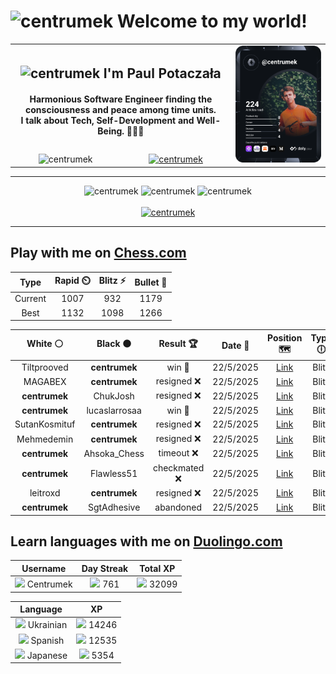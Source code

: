 <h1>
  <img
    src="https://emojis.slackmojis.com/emojis/images/1531849430/4246/blob-sunglasses.gif"
    width="30"
    alt="centrumek"
  />
  Welcome to my world!
</h1>

<table>
  <tbody>
    <tr>
      <td align="center" width="70%" colspan="2">
        <h2>
          <img
            src="https://raw.githubusercontent.com/MartinHeinz/MartinHeinz/master/wave.gif"
            width="30px"
            alt="centrumek"
          />
          I'm Paul Potaczała
        </h2>
        <h4>
          Harmonious Software Engineer finding the consciousness and peace among time units.
          <br/>
          I talk about Tech, Self-Development and Well-Being. 🌿🧘🚀
        </h4>
      </td>
      <td width="30%" rowspan="2">
        <a href="https://app.daily.dev/centrumek">
          <img
            src="./devcard.svg"
            alt="centrumek"
          />
        </a>
      </td>
    </tr>
    <tr align="center">
      <td>
        <img
          src="https://komarev.com/ghpvc/?username=centrumek&label=visitors&color=0e75b6&style=flat"
          alt="centrumek"
        >
      </td>
      <td>
        <a href="https://stackoverflow.com/users/14496012/centrumek">
          <img
            src="https://stackoverflow.com/users/flair/14496012.png?theme=dark"
            alt="centrumek"
          >
        </a>
      </td>
    </tr>
  </tbody>
</table>

---
<div align="center">
  <img 
    src="https://github-readme-stats.vercel.app/api?username=centrumek&show_icons=true&count_private=true&theme=dark&hide_border=true&hide=issues,contribs&bg_color=00000000"
    alt="centrumek"
  />
  <img
    src="https://github-readme-stats.vercel.app/api/top-langs/?username=centrumek&layout=compact&hide_border=true&theme=dark&bg_color=00000000&langs_count=6&exclude_repo=air-statistic-app"
    alt="centrumek"
  />
  <img 
    src="https://github-readme-streak-stats.herokuapp.com?user=centrumek&theme=dark&hide_border=true&background=FFFFFF00"
    alt="centrumek"
  />
  <br/>
  <br/>
  <a href="https://www.buymeacoffee.com/centrumek">
    <img
      src="https://cdn.buymeacoffee.com/buttons/v2/default-orange.png"
      height="50"
      width="210"
      alt="centrumek"
    />
  </a>
</div>

---

## Play with me on [Chess.com](https://www.chess.com/member/centrumek)

<div align="center">
<!--START_SECTION:chessStats-->
<!-- Automatically generated with https://github.com/Balastrong/chess-stats-action -->

| Type | Rapid ⏲️ | Blitz ⚡ | Bullet 🔫 |
|:---:|:---:|:---:|:---:|
| Current | 1007 | 932 | 1179 |
| Best | 1132 | 1098 | 1266 |

| White ⚪ | Black ⚫ | Result 🏆 | Date 📅 | Position 🗺️ | Type 🕕 |
|:---:|:---:|:---:|:---:|:---:|:---:|
| Tiltprooved | **centrumek** | win 🥇 | 22/5/2025 | <a href="http://www.ee.unb.ca/cgi-bin/tervo/fen.pl?select=r5k1/1p1N2p1/pP2p2q/P2p1r2/R2P3p/2P2pPP/3b1P2/4R1K1 w - - 0 28">Link</a> | Blitz |
| MAGABEX | **centrumek** | resigned ❌ | 22/5/2025 | <a href="http://www.ee.unb.ca/cgi-bin/tervo/fen.pl?select=rn1q3r/p1kb1Q1p/1pp1Pn2/3p1Bp1/8/2N1P3/PP3PPP/R1B2RK1 w - - 3 15">Link</a> | Blitz |
| **centrumek** | ChukJosh | resigned ❌ | 22/5/2025 | <a href="http://www.ee.unb.ca/cgi-bin/tervo/fen.pl?select=3r4/p1k5/1p6/n1p1p1p1/P2pPpP1/7r/6RP/R5K1 w - - 1 31">Link</a> | Blitz |
| **centrumek** | lucaslarrosaa | win 🥇 | 22/5/2025 | <a href="http://www.ee.unb.ca/cgi-bin/tervo/fen.pl?select=1r1qk2r/3b4/p3p1Q1/3p1p2/4nP1p/B1P1P3/P1P3PP/R4RK1 b k - 1 20">Link</a> | Blitz |
| SutanKosmituf | **centrumek** | resigned ❌ | 22/5/2025 | <a href="http://www.ee.unb.ca/cgi-bin/tervo/fen.pl?select=8/4k3/4p3/R4p2/7p/7P/P2K1PP1/8 b - - 0 35">Link</a> | Blitz |
| Mehmedemin | **centrumek** | resigned ❌ | 22/5/2025 | <a href="http://www.ee.unb.ca/cgi-bin/tervo/fen.pl?select=r4bk1/8/1n6/p7/P4BQ1/1P6/2PP1PPr/R5K1 b - - 1 24">Link</a> | Blitz |
| **centrumek** | Ahsoka_Chess | timeout ❌ | 22/5/2025 | <a href="http://www.ee.unb.ca/cgi-bin/tervo/fen.pl?select=r7/4qp1k/4p2p/2bpP3/5P2/p4NK1/7P/RR6 w - - 0 32">Link</a> | Blitz |
| **centrumek** | Flawless51 | checkmated ❌ | 22/5/2025 | <a href="http://www.ee.unb.ca/cgi-bin/tervo/fen.pl?select=2b3rk/1p2Q3/4pp1p/3pRp1P/3Pp2R/2P1P1P1/r6K/5q2 w - - 4 37">Link</a> | Blitz |
| leitroxd | **centrumek** | resigned ❌ | 22/5/2025 | <a href="http://www.ee.unb.ca/cgi-bin/tervo/fen.pl?select=2R2b1r/1Q1nkp2/4p1p1/2PpP1Bp/3P4/5NP1/5P1P/4K2R b K - 2 24">Link</a> | Blitz |
| **centrumek** | SgtAdhesive | abandoned  | 22/5/2025 | <a href="http://www.ee.unb.ca/cgi-bin/tervo/fen.pl?select=1r4k1/p4pp1/b3p2p/3p4/4q2P/P6R/5PP1/2KQ4 w - - 4 26">Link</a> | Blitz |

<!--END_SECTION:chessStats-->
</div>

## Learn languages with me on [Duolingo.com](https://www.duolingo.com/profile/Centrumek)

<div align="center">
<!--START_SECTION:duolingoStats-->
<!-- Automatically generated with https://github.com/centrumek/duolingo-readme-stats-->

| Username | Day Streak | Total XP |
|:---:|:---:|:---:|
| <img src="https://raw.githubusercontent.com/centrumek/duolingo-readme-stats/main/assets/duolingo.png" height="12"> Centrumek | <img src="https://raw.githubusercontent.com/centrumek/duolingo-readme-stats/main/assets/streakfrozen.svg" height="12"> 761 | <img src="https://raw.githubusercontent.com/centrumek/duolingo-readme-stats/main/assets/xp.svg" height="12"> 32099 | <img src="https://raw.githubusercontent.com/centrumek/duolingo-readme-stats/main/assets/xp.svg" height="12"> 0 |

| Language | XP |
|:---:|:---:|
| <img src="https://raw.githubusercontent.com/centrumek/duolingo-readme-stats/main/assets/langs/ukrainian.svg" height="12"> Ukrainian | <img src="https://raw.githubusercontent.com/centrumek/duolingo-readme-stats/main/assets/xp.svg" height="12"> 14246 |
| <img src="https://raw.githubusercontent.com/centrumek/duolingo-readme-stats/main/assets/langs/spanish.svg" height="12"> Spanish | <img src="https://raw.githubusercontent.com/centrumek/duolingo-readme-stats/main/assets/xp.svg" height="12"> 12535 |
| <img src="https://raw.githubusercontent.com/centrumek/duolingo-readme-stats/main/assets/langs/japanese.svg" height="12"> Japanese | <img src="https://raw.githubusercontent.com/centrumek/duolingo-readme-stats/main/assets/xp.svg" height="12"> 5354 |

<!--END_SECTION:duolingoStats-->
</div>
<!--
**centrumek/centrumek** is a ✨ _special_ ✨ repository because its `README.md` (this file) appears on your GitHub profile.

Here are some ideas to get you started:

- 🔭 I’m currently working on ...
- 🌱 I’m currently learning ...
- 👯 I’m looking to collaborate on ...
- 🤔 I’m looking for help with ...
- 💬 Ask me about ...
- 📫 How to reach me: ...
- 😄 Pronouns: ...
- ⚡ Fun fact: ...
-->
